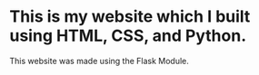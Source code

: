 # This is my website which I built using HTML, CSS, and Python.

This website was made using the Flask Module.
